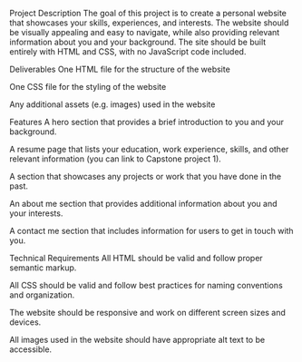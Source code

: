 Project Description
The goal of this project is to create a personal website that showcases your skills, experiences, and interests. The website should be visually appealing and easy to navigate, while also providing relevant information about you and your background. The site should be built entirely with HTML and CSS, with no JavaScript code included.

Deliverables
One HTML file for the structure of the website

One CSS file for the styling of the website

Any additional assets (e.g. images) used in the website


Features
A hero section that provides a brief introduction to you and your background.

A resume page that lists your education, work experience, skills, and other relevant information (you can link to Capstone project 1).

A section that showcases any projects or work that you have done in the past.

An about me section that provides additional information about you and your interests.

A contact me section that includes information for users to get in touch with you.


Technical Requirements
All HTML should be valid and follow proper semantic markup.

All CSS should be valid and follow best practices for naming conventions and organization.

The website should be responsive and work on different screen sizes and devices.

All images used in the website should have appropriate alt text to be accessible.

